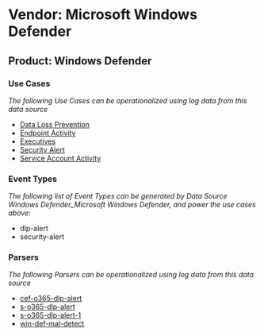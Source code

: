 Vendor: Microsoft Windows Defender
==================================
Product: Windows Defender
-------------------------

### Use Cases

_The following Use Cases can be operationalized using log data from this data source_

* [Data Loss Prevention](../UseCases/usecase_data_loss_prevention.md)
* [Endpoint Activity](../UseCases/usecase_endpoint_activity.md)
* [Executives](../UseCases/usecase_executives.md)
* [Security Alert](../UseCases/usecase_security_alert.md)
* [Service Account Activity](../UseCases/usecase_service_account_activity.md)


### Event Types

_The following list of Event Types can be generated by Data Source Windows Defender_Microsoft Windows Defender, and power the use cases above:_

- dlp-alert
- security-alert


### Parsers

_The following Parsers can be operationalized using log data from this data source_

* [cef-o365-dlp-alert](../Parsers/parserContent_cef-o365-dlp-alert.md)
* [s-o365-dlp-alert](../Parsers/parserContent_s-o365-dlp-alert.md)
* [s-o365-dlp-alert-1](../Parsers/parserContent_s-o365-dlp-alert-1.md)
* [win-def-mal-detect](../Parsers/parserContent_win-def-mal-detect.md)

